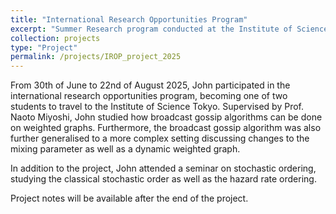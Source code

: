 ```yaml
---
title: "International Research Opportunities Program"
excerpt: "Summer Research program conducted at the Institute of Science Tokyo under Prof. Miyoshi<br/><img src='/images/500x300.png'>"
collection: projects
type: "Project"
permalink: /projects/IROP_project_2025
---
```


From 30th of June to 22nd of August 2025, John participated in the international research opportunities program, becoming one of two students to travel to the Institute of Science Tokyo. Supervised by Prof. Naoto Miyoshi, John studied how broadcast gossip algorithms can be done on weighted graphs. Furthermore, the broadcast gossip algorithm was also further generalised to a more complex setting discussing changes to the mixing parameter as well as a dynamic weighted graph. 

In addition to the project, John attended a seminar on stochastic ordering, studying the classical stochastic order as well as the hazard rate ordering. 

Project notes will be available after the end of the project. 
